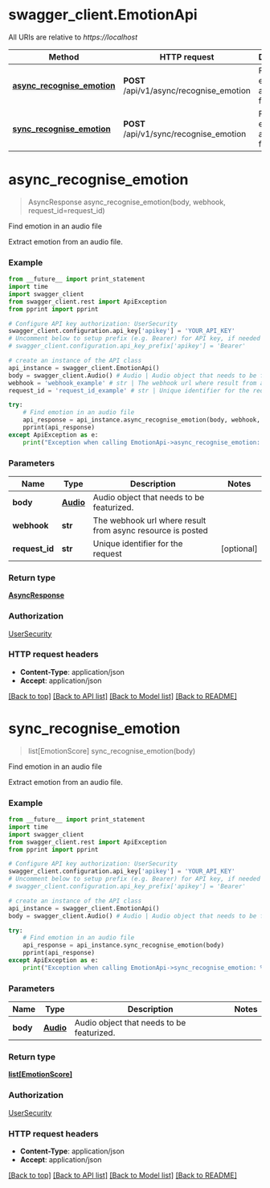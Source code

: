 # swagger_client.EmotionApi

All URIs are relative to *https://localhost*

Method | HTTP request | Description
------------- | ------------- | -------------
[**async_recognise_emotion**](EmotionApi.md#async_recognise_emotion) | **POST** /api/v1/async/recognise_emotion | Find emotion in an audio file
[**sync_recognise_emotion**](EmotionApi.md#sync_recognise_emotion) | **POST** /api/v1/sync/recognise_emotion | Find emotion in an audio file


# **async_recognise_emotion**
> AsyncResponse async_recognise_emotion(body, webhook, request_id=request_id)

Find emotion in an audio file

Extract emotion from an audio file.

### Example 
```python
from __future__ import print_statement
import time
import swagger_client
from swagger_client.rest import ApiException
from pprint import pprint

# Configure API key authorization: UserSecurity
swagger_client.configuration.api_key['apikey'] = 'YOUR_API_KEY'
# Uncomment below to setup prefix (e.g. Bearer) for API key, if needed
# swagger_client.configuration.api_key_prefix['apikey'] = 'Bearer'

# create an instance of the API class
api_instance = swagger_client.EmotionApi()
body = swagger_client.Audio() # Audio | Audio object that needs to be featurized.
webhook = 'webhook_example' # str | The webhook url where result from async resource is posted
request_id = 'request_id_example' # str | Unique identifier for the request (optional)

try: 
    # Find emotion in an audio file
    api_response = api_instance.async_recognise_emotion(body, webhook, request_id=request_id)
    pprint(api_response)
except ApiException as e:
    print("Exception when calling EmotionApi->async_recognise_emotion: %s\n" % e)
```

### Parameters

Name | Type | Description  | Notes
------------- | ------------- | ------------- | -------------
 **body** | [**Audio**](Audio.md)| Audio object that needs to be featurized. | 
 **webhook** | **str**| The webhook url where result from async resource is posted | 
 **request_id** | **str**| Unique identifier for the request | [optional] 

### Return type

[**AsyncResponse**](AsyncResponse.md)

### Authorization

[UserSecurity](../README.md#UserSecurity)

### HTTP request headers

 - **Content-Type**: application/json
 - **Accept**: application/json

[[Back to top]](#) [[Back to API list]](../README.md#documentation-for-api-endpoints) [[Back to Model list]](../README.md#documentation-for-models) [[Back to README]](../README.md)

# **sync_recognise_emotion**
> list[EmotionScore] sync_recognise_emotion(body)

Find emotion in an audio file

Extract emotion from an audio file.

### Example 
```python
from __future__ import print_statement
import time
import swagger_client
from swagger_client.rest import ApiException
from pprint import pprint

# Configure API key authorization: UserSecurity
swagger_client.configuration.api_key['apikey'] = 'YOUR_API_KEY'
# Uncomment below to setup prefix (e.g. Bearer) for API key, if needed
# swagger_client.configuration.api_key_prefix['apikey'] = 'Bearer'

# create an instance of the API class
api_instance = swagger_client.EmotionApi()
body = swagger_client.Audio() # Audio | Audio object that needs to be featurized.

try: 
    # Find emotion in an audio file
    api_response = api_instance.sync_recognise_emotion(body)
    pprint(api_response)
except ApiException as e:
    print("Exception when calling EmotionApi->sync_recognise_emotion: %s\n" % e)
```

### Parameters

Name | Type | Description  | Notes
------------- | ------------- | ------------- | -------------
 **body** | [**Audio**](Audio.md)| Audio object that needs to be featurized. | 

### Return type

[**list[EmotionScore]**](EmotionScore.md)

### Authorization

[UserSecurity](../README.md#UserSecurity)

### HTTP request headers

 - **Content-Type**: application/json
 - **Accept**: application/json

[[Back to top]](#) [[Back to API list]](../README.md#documentation-for-api-endpoints) [[Back to Model list]](../README.md#documentation-for-models) [[Back to README]](../README.md)

